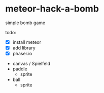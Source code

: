 # meteor-hack-a-bomb
simple bomb game

todo:
 - [X] install meteor
 - [X] add library
  - [X] phaser.io
 - canvas / Spielfeld
 - paddle
    - sprite
 - ball 
    - sprite
